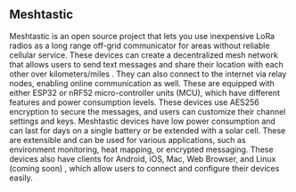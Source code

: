 ## Meshtastic 
Meshtastic is an open source project that lets you use inexpensive LoRa radios as a long range off-grid communicator for areas without reliable cellular service.
These devices can create a decentralized mesh network that allows users to send text messages and share their location with each other over kilometers/miles .
They can also connect to the internet via relay nodes, enabling online communication as well.
These are equipped with either ESP32 or nRF52 micro-controller units (MCU), which have different features and power consumption levels.
These devices use AES256 encryption to secure the messages, and users can customize their channel settings and keys.
Meshtastic devices have low power consumption and can last for days on a single battery or be extended with a solar cell.
These are extensible and can be used for various applications, such as environment monitoring, heat mapping, or encrypted messaging.
These devices also have clients for Android, iOS, Mac, Web Browser, and Linux (coming soon) , which allow users to connect and configure their devices easily.
